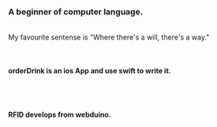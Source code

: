 <h3>A beginner of computer language.</h3> 
<br>My favourite sentense is "Where there's a will, there's a way."</br>


<br><h4>orderDrink is an ios App and use swift to write it.</h4></br>
<br><h4>RFID develops from webduino.</h4></br>
